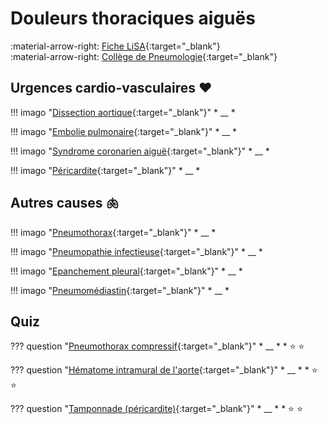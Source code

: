 # Douleurs thoraciques aiguës

:material-arrow-right: [Fiche LiSA](https://livret.uness.fr/lisa/Douleur_thoracique_aigu%C3%AB){:target="_blank"}   
:material-arrow-right: [Collège de Pneumologie](https://cep.splf.fr/wp-content/uploads/2023/07/ITEM_230_DOULEUR_THORACIQUE_AIGUE_2023-1.pdf){:target="_blank"}


## Urgences cardio-vasculaires :heart:

!!! imago "[Dissection aortique](){:target="_blank"}"
    * __
    *

!!! imago "[Embolie pulmonaire](){:target="_blank"}"
    * __
    *

!!! imago "[Syndrome coronarien aiguë](){:target="_blank"}"
    * __
    *

!!! imago "[Péricardite](){:target="_blank"}"
    * __
    *


## Autres causes :lungs:

!!! imago "[Pneumothorax](){:target="_blank"}"
    * __
    *

!!! imago "[Pneumopathie infectieuse](){:target="_blank"}"
    * __
    *

!!! imago "[Epanchement pleural](){:target="_blank"}"
    * __
    *

!!! imago "[Pneumomédiastin](){:target="_blank"}"
    * __
    *


## Quiz

??? question "[Pneumothorax compressif](){:target="_blank"}"
    * __
    * 
    * :star:  :star:

??? question "[Hématome intramural de l'aorte](){:target="_blank"}"
    * __
    * 
    * :star:  :star:

??? question "[Tamponnade (péricardite)](){:target="_blank"}"
    * __
    * 
    * :star:  :star: